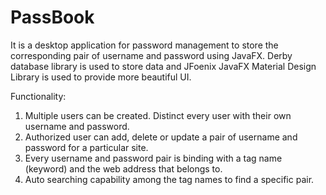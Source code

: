 # PassBook
It is a desktop application for password management to store the corresponding pair of username and password using JavaFX.
Derby database library is used to store data and JFoenix JavaFX Material Design Library is used to provide more beautiful UI.

Functionality:
1.	Multiple users can be created. Distinct every user with their own username and password.
2.	Authorized user can add, delete or update a pair of username and password for a particular site.
3.	Every username and password pair is binding with a tag name (keyword) and the web address that belongs to.
4.	Auto searching capability among the tag names to find a specific pair.
